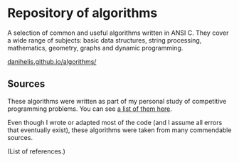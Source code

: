 # Repository of algorithms

A selection of common and useful algorithms written in ANSI C. They cover a wide
range of subjects: basic data structures, string processing, mathematics,
geometry, graphs and dynamic programming.

[danihelis.github.io/algorithms/](/https://danihelis.github.io/algorithms/)


## Sources

These algorithms were written as part of my personal study of competitive
programming problems. You can see [a list of them here](#).

Even though I wrote or adapted most of the code (and I assume all errors that
eventually exist), these algorithms were taken from many commendable sources.

(List of references.)


